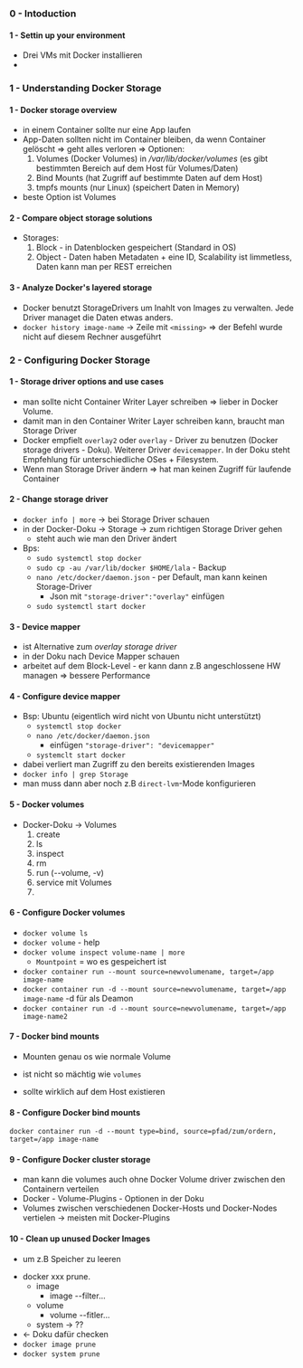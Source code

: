 ### 0 - Intoduction
#### 1 - Settin up your environment
* Drei VMs mit Docker installieren
* 
### 1 - Understanding Docker Storage
#### 1 - Docker storage overview
* in einem Container sollte nur eine App laufen
* App-Daten sollten nicht im Container bleiben, da wenn Container gelöscht => geht alles verloren => Optionen:
    1. Volumes (Docker Volumes) in */var/lib/docker/volumes* (es gibt bestimmten Bereich auf dem Host für Volumes/Daten) 
    2. Bind Mounts (hat Zugriff auf bestimmte Daten auf dem Host) 
    3. tmpfs mounts (nur Linux) (speichert Daten in Memory)
* beste Option ist Volumes
#### 2 - Compare object storage solutions
* Storages:
    1. Block - in Datenblocken gespeichert (Standard in OS)
    2. Object - Daten haben Metadaten + eine ID, Scalability ist limmetless, Daten kann man per REST erreichen
#### 3 - Analyze Docker's layered storage
* Docker benutzt StorageDrivers um Inahlt von Images zu verwalten. Jede Driver managet die Daten etwas anders. 
* `docker history image-name` -> Zeile mit `<missing>` => der Befehl wurde nicht auf diesem Rechner ausgeführt
### 2 - Configuring Docker Storage
#### 1 - Storage driver options and use cases
* man sollte nicht Container Writer Layer schreiben => lieber in Docker Volume.
* damit man in den Container Writer Layer schreiben kann, braucht man Storage Driver
* Docker empfielt `overlay2` oder `overlay` - Driver zu benutzen (Docker storage drivers - Doku). Weiterer Driver `devicemapper`. In der Doku steht Empfehlung für unterschiedliche OSes + Filesystem.
* Wenn man Storage Driver ändern => hat man keinen Zugriff für laufende Container
#### 2 - Change storage driver
* `docker info | more` -> bei Storage Driver schauen
* in der Docker-Doku -> Storage -> zum richtigen Storage Driver gehen
    * steht auch wie man den Driver ändert
* Bps:
    * `sudo systemctl stop docker`
    * `sudo cp -au /var/lib/docker $HOME/lala` - Backup
    * `nano /etc/docker/daemon.json` - per Default, man kann keinen Storage-Driver
        * Json mit `"storage-driver":"overlay"` einfügen
    * `sudo systemctl start docker`
#### 3 - Device mapper
* ist Alternative zum *overlay storage driver*
* in der Doku nach Device Mapper schauen
* arbeitet auf dem Block-Level - er kann dann z.B angeschlossene HW managen => bessere Performance 
#### 4 - Configure device mapper
* Bsp: Ubuntu (eigentlich wird nicht von Ubuntu nicht unterstützt)
    * `systemctl stop docker`
    * `nano /etc/docker/daemon.json`
        * einfügen `"storage-driver": "devicemapper"`
    * `systemclt start docker`
* dabei verliert man Zugriff zu den bereits existierenden Images
* `docker info | grep Storage`
* man muss dann aber noch z.B `direct-lvm`-Mode konfigurieren
#### 5 - Docker volumes
* Docker-Doku -> Volumes
    1. create
    2. ls
    3. inspect
    4. rm 
    5. run (--volume, -v)
    6. service mit Volumes
    7. 
#### 6 - Configure Docker volumes
* `docker volume ls`
* `docker volume` - help
* `docker volume inspect volume-name | more`
    * `Mountpoint` = wo es gespeichert ist
* `docker container run --mount source=newvolumename, target=/app image-name`
* `docker container run -d --mount source=newvolumename, target=/app image-name` -d für als Deamon
* `docker container run -d --mount source=newvolumename, target=/app image-name2`
#### 7 - Docker bind mounts
* Mounten genau os wie normale Volume
+ ist nicht so mächtig wie `volumes`
* sollte wirklich auf dem Host existieren
#### 8 - Configure Docker bind mounts
`docker container run -d --mount type=bind, source=pfad/zum/ordern, target=/app image-name`
#### 9 - Configure Docker cluster storage
* man kann die volumes auch ohne Docker Volume driver zwischen den Containern verteilen
* Docker - Volume-Plugins - Optionen in der Doku
* Volumes zwischen verschiedenen Docker-Hosts und Docker-Nodes vertielen -> meisten mit Docker-Plugins
#### 10 - Clean up unused Docker Images
+ um z.B Speicher zu leeren
* docker xxx prune.
    * image
        * image --filter...
    * volume
        * volume --fitler...
    * system -> ??
* <- Doku dafür checken
* `docker image prune`
* `docker system prune`

